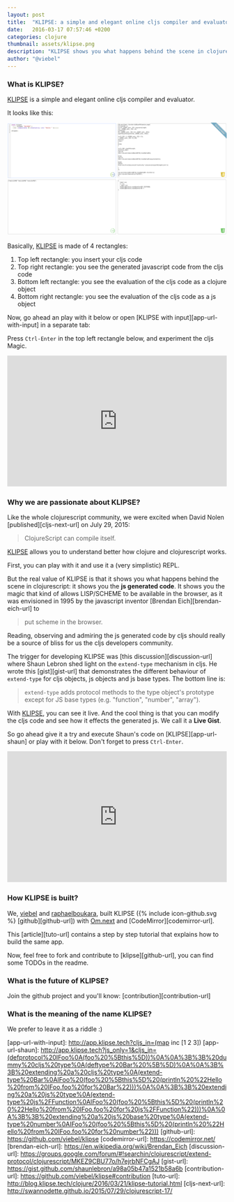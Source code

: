 ```yaml
---
layout: post
title:  "KLIPSE: a simple and elegant online cljs compiler and evaluator"
date:   2016-03-17 07:57:46 +0200
categories: clojure
thumbnail: assets/klipse.png
description: "KLIPSE shows you what happens behind the scene in clojurescript: it shows you the JS GENERATED CODE."
author: "@viebel"
---
```


### What is KLIPSE?

[KLIPSE][app-url] is a simple and elegant online cljs compiler and evaluator.


It looks like this:

![KLIPSE Screenshot](/assets/hello_klipse.png)

Basically, [KLIPSE][app-url] is made of 4 rectangles:

1. Top left rectangle: you insert your cljs code
2. Top right rectangle: you see the generated javascript code from the cljs code
3. Bottom left rectangle: you see the evaluation of the cljs code as a clojure object
4. Bottom right rectangle: you see the evaluation of the cljs code as a js object

Now, go ahead an play with it below or open [KLIPSE with input][app-url-with-input] in a separate tab: 

Press `Ctrl-Enter` in the top left rectangle below, and experiment the cljs Magic.

<iframe frameborder="0" width="100%" height="300px"
    src= 
"http://app.klipse.tech?cljs_in=(map inc [1 2 3])">
</iframe>


### Why we are passionate about KLIPSE?

Like the whole clojurescript community, we were excited when David Nolen [published][cljs-next-url] on July 29, 2015:

>ClojureScript can compile itself.



[KLIPSE][app-url] allows you to understand better how clojure and clojurescript works.

First, you can play with it and use it a (very simplistic) REPL.

But the real value of KLIPSE is that it shows you what happens behind the scene in clojurescript: it shows you the **js generated code**.
It shows you the magic that kind of allows LISP/SCHEME to be available in the browser, as it was envisioned in 1995 by the javascript inventor [Brendan Eich][brendan-eich-url] to 

>put scheme in the  browser.

Reading, observing and admiring the js generated code by cljs should really be a source of bliss for us the cljs developers community.

The trigger for developing KLIPSE was [this discussion][discussion-url] where Shaun Lebron shed light on the `extend-type` mechanism in cljs. He wrote this [gist][gist-url] that demonstrates the different behaviour of `extend-type` for cljs objects, js objects and js base types. The bottom line is:

> `extend-type` adds protocol methods to the type object's prototype  except for JS base types (e.g. "function", "number", "array").

With [KLIPSE][app-url], you can see it live. And the cool thing is that you can modify the cljs code and see how it effects the generated js. We call it a **Live Gist**.

So go ahead give it a try and execute Shaun's code on [KLIPSE][app-url-shaun] or play with it below.
Don't forget to press `Ctrl-Enter`.


<iframe frameborder="0" width="100%" height="300px"
    src= 
"http://app.klipse.tech?js_only=1&cljs_in=(defprotocol%20IFoo%0A(foo%20%5Bthis%5D))%0A%0A%3B%3B%20dummy%20cljs%20type%0A(deftype%20Bar%20%5B%5D)%0A%0A%3B%3B%20extending%20a%20cljs%20type%0A(extend-type%20Bar%0AIFoo%20(foo%20%5Bthis%5D%20(println%20%22Hello%20from%20IFoo.foo%20for%20Bar%22)))%0A%0A%3B%3B%20extending%20a%20js%20type%0A(extend-type%20js%2FFunction%0AIFoo%20(foo%20%5Bthis%5D%20(println%20%22Hello%20from%20IFoo.foo%20for%20js%2FFunction%22)))%0A%0A%3B%3B%20extending%20a%20js%20base%20type%0A(extend-type%20number%0AIFoo%20(foo%20%5Bthis%5D%20(println%20%22Hello%20from%20IFoo.foo%20for%20number%22)))">
</iframe>



### How KLIPSE is built?

We, [viebel][viebel-url] and [raphaelboukara][rafi-url], built KLIPSE (<span class="icon icon--github">{% include icon-github.svg %}</span> [github][github-url]) with [Om.next][om.next-url] and [CodeMirror][codemirror-url].

This [article][tuto-url] contains a step by step tutorial that explains how to build the same app.

Now, feel free to fork and contribute to [klipse][github-url], you can find some TODOs in the readme.

### What is the future of KLIPSE?

Join the github project and you'll know: [contribution][contribution-url]

### What is the meaning of the name KLIPSE?

We prefer to leave it as a riddle :)



[figwheel-url]: https://github.com/bhauman/lein-figwheel
[om.next-url]: https://github.com/omcljs/om/wiki/Quick-Start-(om.next)
[figwheel-url]: http://localhost:3449/
[dnpublish-url]: https://swannodette.github.io/2015/07/29/clojurescript-17/
[viebel-url]: https://github.com/viebel
[rafi-url]: https://github.com/raphaelboukara
[app-url]: http://app.klipse.tech
[app-url-with-input]: http://app.klipse.tech?cljs_in=(map inc [1 2 3])
[app-url-shaun]: http://app.klipse.tech?js_only=1&cljs_in=(defprotocol%20IFoo%0A(foo%20%5Bthis%5D))%0A%0A%3B%3B%20dummy%20cljs%20type%0A(deftype%20Bar%20%5B%5D)%0A%0A%3B%3B%20extending%20a%20cljs%20type%0A(extend-type%20Bar%0AIFoo%20(foo%20%5Bthis%5D%20(println%20%22Hello%20from%20IFoo.foo%20for%20Bar%22)))%0A%0A%3B%3B%20extending%20a%20js%20type%0A(extend-type%20js%2FFunction%0AIFoo%20(foo%20%5Bthis%5D%20(println%20%22Hello%20from%20IFoo.foo%20for%20js%2FFunction%22)))%0A%0A%3B%3B%20extending%20a%20js%20base%20type%0A(extend-type%20number%0AIFoo%20(foo%20%5Bthis%5D%20(println%20%22Hello%20from%20IFoo.foo%20for%20number%22)))
[github-url]: https://github.com/viebel/klipse
[codemirror-url]: https://codemirror.net/
[brendan-eich-url]: https://en.wikipedia.org/wiki/Brendan_Eich
[discussion-url]: https://groups.google.com/forum/#!searchin/clojurescript/extend-protocol/clojurescript/MKEZ9CBU77o/h7ejrbNFCgAJ
[gist-url]: https://gist.github.com/shaunlebron/a98a05b47a1521b58a6b
[contribution-url]: https://github.com/viebel/klipse#contribution
[tuto-url]: http://blog.klipse.tech/clojure/2016/03/21/klipse-tutorial.html
[cljs-next-url]: http://swannodette.github.io/2015/07/29/clojurescript-17/
